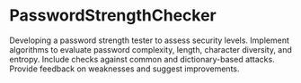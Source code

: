 # PasswordStrengthChecker
Developing a password strength tester to assess security levels. Implement algorithms to evaluate password complexity, length, character diversity, and entropy. Include checks against common and dictionary-based attacks. Provide feedback on weaknesses and suggest improvements.
